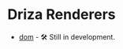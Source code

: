 # Driza Renderers

-   [dom](https://github.com/Vehmloewff/driza-dom-renderer) - :hammer_and_wrench: Still in development.
